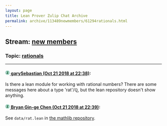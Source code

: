 ```yaml
---
layout: page
title: Lean Prover Zulip Chat Archive 
permalink: archive/113489newmembers/61294rationals.html
---
```


## Stream: [new members](index.html)
### Topic: [rationals](61294rationals.html)

---

#### [![Click to go to Zulip](../../assets/img/zulip2.png) garySebastian (Oct 21 2018 at 22:38)](https://leanprover.zulipchat.com/#narrow/stream/113489-new%20members/topic/rationals/near/136228648):
Is there a lean module for working with rational numbers? There are some messages here about a type 'rat'/ℚ, but the lean repository doesn't show anything.

#### [![Click to go to Zulip](../../assets/img/zulip2.png) Bryan Gin-ge Chen (Oct 21 2018 at 22:39)](https://leanprover.zulipchat.com/#narrow/stream/113489-new%20members/topic/rationals/near/136228656):
See `data/rat.lean` in [the mathlib repository](https://github.com/leanprover/mathlib/blob/fedee9835e73df24a367163e87c9c70284acf4f2/data/rat.lean).

